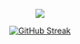 <!--![MasterHead](https://firebasestorage.googleapis.com/v0/b/flexi-coding.appspot.com/o/dempgi7-520f8d5f-63d4-4453-8822-dbc149ae27f8.gif?alt=media&token=91c0c7b2-93c3-4029-b011-1a8703c5730d)-->

<p align="center">
  <img src="https://readme-typing-svg.herokuapp.com/?lines=Greetings+visitor!;Explore+my+coding+world;Feel+free+to+reach+out!;Enjoy+your+stay!&font=Fira%20Code&color=%2365C9FF&center=true&width=280&height=60">
</p>
<p align="center">
 <a href="https://git.io/streak-stats"><img src="https://streak-stats.demolab.com?user=ThienNg0&theme=android-dark&border_radius=5&date_format=n%2Fj%5B%2FY%5D&card_width=510&card_height=210" alt="GitHub Streak" /></a>
</p>









